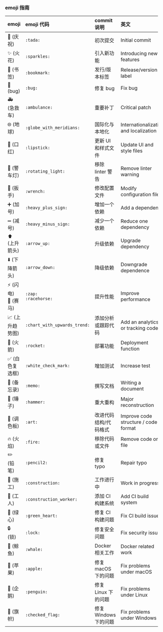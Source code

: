 ### emoji 指南

emoji                                   | emoji 代码                   | commit 说明            | 英文  
:--------                               | :--------                    | :--------              | :--------
:tada: (庆祝)                           | `:tada:`                     | 初次提交               | Initial commit
:sparkles: (火花)                       | `:sparkles:`                 | 引入新功能             | Introducing new features
:bookmark: (书签)                       | `:bookmark:`                 | 发行/版本标签          | Release/version label
:bug: (bug)                             | `:bug:`                      | 修复 bug              | Fix bug
:ambulance: (急救车)                    | `:ambulance:`                | 重要补丁                 | Critical patch
:globe_with_meridians: (地球)           | `:globe_with_meridians:`     | 国际化与本地化          | Internationalization and localization
:lipstick: (口红)                       | `:lipstick:`                 | 更新 UI 和样式文件      | Update UI and style files
:rotating_light: (警车灯)               | `:rotating_light:`           | 移除 linter 警告          | Remove linter warning
:wrench: (扳手)                         | `:wrench:`                   | 修改配置文件           | Modify configuration file
:heavy_plus_sign: (加号)                | `:heavy_plus_sign:`          | 增加一个依赖           | Add a dependency
:heavy_minus_sign: (减号)               | `:heavy_minus_sign:`         | 减少一个依赖           | Reduce one dependency
:arrow_up: (上升箭头)                   | `:arrow_up:`                 | 升级依赖               | Upgrade dependency
:arrow_down: (下降箭头)                 | `:arrow_down:`               | 降级依赖               | Downgrade dependence  
:zap: (闪电)<br>:racehorse: (赛马)      | `:zap:`<br>`:racehorse:`      | 提升性能              | Improve performance
:chart_with_upwards_trend: (上升趋势图) | `:chart_with_upwards_trend:` | 添加分析或跟踪代码       | Add an analytics or tracking code
:rocket: (火箭)                         | `:rocket:`                   | 部署功能                 | Deployment function
:white_check_mark: (白色复选框)         | `:white_check_mark:`         | 增加测试                | Increase test
:memo: (备忘录)                         | `:memo:`                     | 撰写文档              | Writing a document
:hammer: (锤子)                         | `:hammer:`                   | 重大重构                 | Major reconstruction
:art: (调色板)                          | `:art:`                      | 改进代码结构/代码格式       | Improve code structure / code format
:fire: (火焰)                           | `:fire:`                     | 移除代码或文件          | Remove code or file
:pencil2: (铅笔)                        | `:pencil2:`                  | 修复 typo              | Repair typo
:construction: (施工)                   | `:construction:`               | 工作进行中              | Work in progress
:construction_worker: (工人)            | `:construction_worker:`      | 添加 CI 构建系统           | Add CI build system
:green_heart: (绿心)                    | `:green_heart:`              | 修复 CI 构建问题           | Fix CI build issues
:lock: (锁)                             | `:lock:`                     | 修复安全问题          | Fix security issues
:whale: (鲸鱼)                          | `:whale:`                    | Docker 相关工作          | Docker related work
:apple: (苹果)                          | `:apple:`                    | 修复 macOS 下的问题        | Fix problems under macOS
:penguin: (企鹅)                        | `:penguin:`                  | 修复 Linux 下的问题        | Fix problems under Linux
:checkered_flag: (旗帜)                 | `:checked_flag:`             | 修复 Windows 下的问题      | Fix problems under Windows